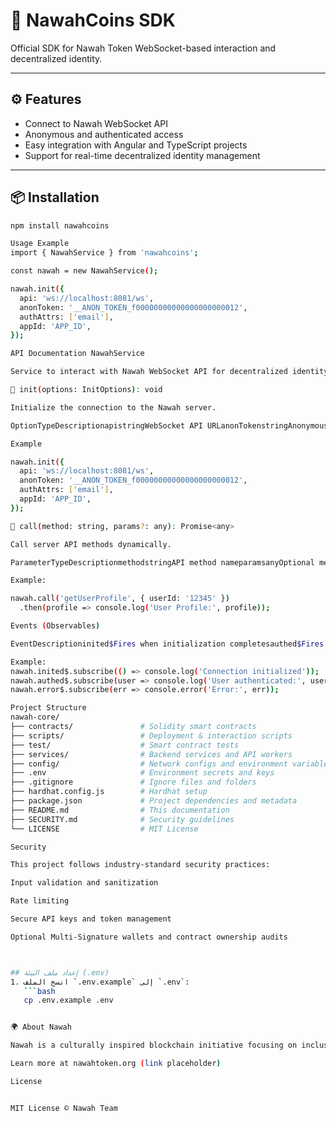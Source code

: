 # 🧱 NawahCoins SDK

Official SDK for Nawah Token WebSocket-based interaction and decentralized identity.

---

## ⚙️ Features

- Connect to Nawah WebSocket API  
- Anonymous and authenticated access  
- Easy integration with Angular and TypeScript projects  
- Support for real-time decentralized identity management  

---

## 📦 Installation

```bash
npm install nawahcoins

Usage Example
import { NawahService } from 'nawahcoins';

const nawah = new NawahService();

nawah.init({
  api: 'ws://localhost:8081/ws',
  anonToken: '__ANON_TOKEN_f00000000000000000000012',
  authAttrs: ['email'],
  appId: 'APP_ID',
});

API Documentation NawahService 

Service to interact with Nawah WebSocket API for decentralized identity.

🔧 init(options: InitOptions): void 

Initialize the connection to the Nawah server.

OptionTypeDescriptionapistringWebSocket API URLanonTokenstringAnonymous access tokenauthAttrsstring[]List of authentication attributesappIdstringApplication ID

Example

nawah.init({
  api: 'ws://localhost:8081/ws',
  anonToken: '__ANON_TOKEN_f00000000000000000000012',
  authAttrs: ['email'],
  appId: 'APP_ID',
});

📡 call(method: string, params?: any): Promise<any> 

Call server API methods dynamically.

ParameterTypeDescriptionmethodstringAPI method nameparamsanyOptional method params

Example:

nawah.call('getUserProfile', { userId: '12345' })
  .then(profile => console.log('User Profile:', profile));

Events (Observables) 

EventDescriptioninited$Fires when initialization completesauthed$Fires when authentication succeedserror$Fires when an error occurs

Example:
nawah.inited$.subscribe(() => console.log('Connection initialized'));
nawah.authed$.subscribe(user => console.log('User authenticated:', user));
nawah.error$.subscribe(err => console.error('Error:', err));

Project Structure
nawah-core/
├── contracts/               # Solidity smart contracts
├── scripts/                 # Deployment & interaction scripts
├── test/                    # Smart contract tests
├── services/                # Backend services and API workers
├── config/                  # Network configs and environment variables
├── .env                     # Environment secrets and keys
├── .gitignore               # Ignore files and folders
├── hardhat.config.js        # Hardhat setup
├── package.json             # Project dependencies and metadata
├── README.md                # This documentation
├── SECURITY.md              # Security guidelines
└── LICENSE                  # MIT License

Security 

This project follows industry-standard security practices:

Input validation and sanitization

Rate limiting

Secure API keys and token management

Optional Multi-Signature wallets and contract ownership audits



## إعداد ملف البيئة (.env)
1. انسخ الملف `.env.example` إلى `.env`:
   ```bash
   cp .env.example .env


🌍 About Nawah 

Nawah is a culturally inspired blockchain initiative focusing on inclusion, empowerment, and legacy through innovation.

Learn more at nawahtoken.org (link placeholder)

License


MIT License © Nawah Team








